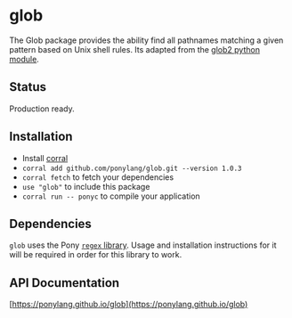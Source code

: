 # glob

The Glob package provides the ability find all pathnames matching a given
pattern based on Unix shell rules. Its adapted from the
[glob2 python module](https://github.com/miracle2k/python-glob2).

## Status

Production ready.

## Installation

* Install [corral](https://github.com/ponylang/corral)
* `corral add github.com/ponylang/glob.git --version 1.0.3`
* `corral fetch` to fetch your dependencies
* `use "glob"` to include this package
* `corral run -- ponyc` to compile your application

## Dependencies

`glob` uses the Pony [`regex` library](https://github.com/ponylang/regex/). Usage and installation instructions for it will be required in order for this library to work.

## API Documentation

[https://ponylang.github.io/glob](https://ponylang.github.io/glob)
